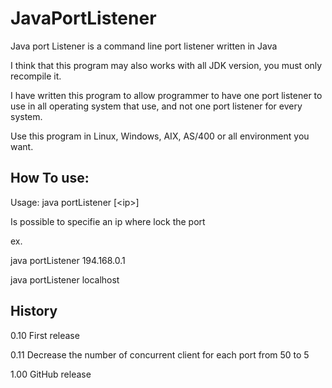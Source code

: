 # JavaPortListener
Java port Listener is a command line port listener written in Java

I think that this program may also works with all JDK version, you must only
recompile it.

I have written this program to allow programmer to have one port listener to
use in all operating system that use, and not one port listener for every
system.

Use this program in Linux, Windows, AIX, AS/400 or all environment you want.

How To use:
-----------
Usage: java portListener [\<ip\>]

<ip>

Is possible to specifie an ip where lock the port

ex.

java portListener 194.168.0.1

java portListener localhost

History
-------
0.10
First release

0.11
Decrease the number of concurrent client for each port from 50 to 5

1.00
GitHub release
